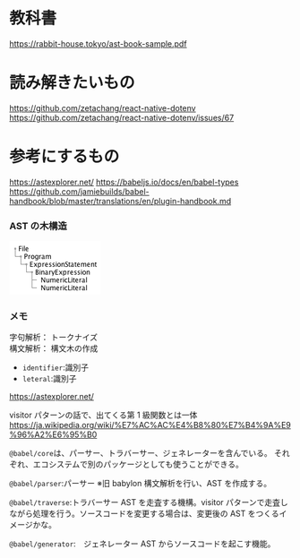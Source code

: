 # 教科書

https://rabbit-house.tokyo/ast-book-sample.pdf

# 読み解きたいもの

https://github.com/zetachang/react-native-dotenv
https://github.com/zetachang/react-native-dotenv/issues/67

# 参考にするもの

https://astexplorer.net/
https://babeljs.io/docs/en/babel-types
https://github.com/jamiebuilds/babel-handbook/blob/master/translations/en/plugin-handbook.md

### AST の木構造

![](out/uml/basic/tree.png)

### メモ

字句解析： トークナイズ  
構文解析： 構文木の作成

- `identifier`:識別子
- `leteral`:識別子

https://astexplorer.net/

visitor パターンの話で、出てくる第 1 級関数とは一体
https://ja.wikipedia.org/wiki/%E7%AC%AC%E4%B8%80%E7%B4%9A%E9%96%A2%E6%95%B0

`@babel/core`は、パーサー、トラバーサー、ジェネレーターを含んでいる。
それぞれ、エコシステムで別のパッケージとしても使うことができる。

`@babel/parser`:パーサー ※旧 babylon
構文解析を行い、AST を作成する。

`@babel/traverse`:トラバーサー
AST を走査する機構。visitor パターンで走査しながら処理を行う。ソースコードを変更する場合は、変更後の AST をつくるイメージかな。

`@babel/generator`:　ジェネレーター
AST からソースコードを起こす機能。
